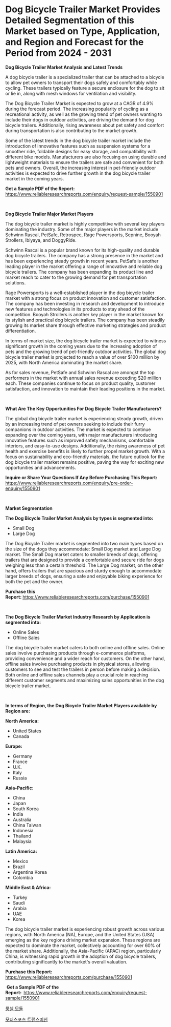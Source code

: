 <p><h1>Dog Bicycle Trailer Market Provides Detailed Segmentation of this Market based on Type, Application, and Region and Forecast for the Period from 2024 - 2031</h1></p><p><strong>Dog Bicycle Trailer Market Analysis and Latest Trends</strong></p>
<p><p>A dog bicycle trailer is a specialized trailer that can be attached to a bicycle to allow pet owners to transport their dogs safely and comfortably while cycling. These trailers typically feature a secure enclosure for the dog to sit or lie in, along with mesh windows for ventilation and visibility.</p><p>The Dog Bicycle Trailer Market is expected to grow at a CAGR of 4.9% during the forecast period. The increasing popularity of cycling as a recreational activity, as well as the growing trend of pet owners wanting to include their dogs in outdoor activities, are driving the demand for dog bicycle trailers. Additionally, rising awareness about pet safety and comfort during transportation is also contributing to the market growth.</p><p>Some of the latest trends in the dog bicycle trailer market include the introduction of innovative features such as suspension systems for a smoother ride, foldable designs for easy storage, and compatibility with different bike models. Manufacturers are also focusing on using durable and lightweight materials to ensure the trailers are safe and convenient for both pets and owners. Overall, the increasing interest in pet-friendly outdoor activities is expected to drive further growth in the dog bicycle trailer market in the coming years.</p></p>
<p><strong>Get a Sample PDF of the Report:&nbsp;</strong> <a href="https://www.reliableresearchreports.com/enquiry/request-sample/1550901">https://www.reliableresearchreports.com/enquiry/request-sample/1550901</a></p>
<p>&nbsp;</p>
<p><strong>Dog Bicycle Trailer Major Market Players</strong></p>
<p><p>The dog bicycle trailer market is highly competitive with several key players dominating the industry. Some of the major players in the market include Schwinn Rascal, PetSafe, Retrospec, Rage Powersports, Sepnine, Booyah Strollers, Ibiyaya, and DoggyRide.</p><p>Schwinn Rascal is a popular brand known for its high-quality and durable dog bicycle trailers. The company has a strong presence in the market and has been experiencing steady growth in recent years. PetSafe is another leading player in the market offering a range of innovative and reliable dog bicycle trailers. The company has been expanding its product line and market reach to cater to the growing demand for pet transportation solutions.</p><p>Rage Powersports is a well-established player in the dog bicycle trailer market with a strong focus on product innovation and customer satisfaction. The company has been investing in research and development to introduce new features and technologies in its products to stay ahead of the competition. Booyah Strollers is another key player in the market known for its stylish and practical dog bicycle trailers. The company has been steadily growing its market share through effective marketing strategies and product differentiation.</p><p>In terms of market size, the dog bicycle trailer market is expected to witness significant growth in the coming years due to the increasing adoption of pets and the growing trend of pet-friendly outdoor activities. The global dog bicycle trailer market is projected to reach a value of over $100 million by 2025, with North America dominating the market share.</p><p>As for sales revenue, PetSafe and Schwinn Rascal are amongst the top performers in the market with annual sales revenue exceeding $20 million each. These companies continue to focus on product quality, customer satisfaction, and innovation to maintain their leading positions in the market.</p></p>
<p>&nbsp;</p>
<p><strong>What Are The Key Opportunities For Dog Bicycle Trailer Manufacturers?</strong></p>
<p><p>The global dog bicycle trailer market is experiencing steady growth, driven by an increasing trend of pet owners seeking to include their furry companions in outdoor activities. The market is expected to continue expanding over the coming years, with major manufacturers introducing innovative features such as improved safety mechanisms, comfortable interiors, and easy-to-use designs. Additionally, the rising awareness of pet health and exercise benefits is likely to further propel market growth. With a focus on sustainability and eco-friendly materials, the future outlook for the dog bicycle trailer market remains positive, paving the way for exciting new opportunities and advancements.</p></p>
<p><strong>Inquire or Share Your Questions If Any Before Purchasing This Report:</strong> <a href="https://www.reliableresearchreports.com/enquiry/pre-order-enquiry/1550901">https://www.reliableresearchreports.com/enquiry/pre-order-enquiry/1550901</a></p>
<p>&nbsp;</p>
<p><strong>Market Segmentation</strong></p>
<p><strong>The Dog Bicycle Trailer Market Analysis by types is segmented into:</strong></p>
<p><ul><li>Small Dog</li><li>Large Dog</li></ul></p>
<p><p>The Dog Bicycle Trailer market is segmented into two main types based on the size of the dogs they accommodate: Small Dog market and Large Dog market. The Small Dog market caters to smaller breeds of dogs, offering trailers that are designed to provide a comfortable and secure ride for dogs weighing less than a certain threshold. The Large Dog market, on the other hand, offers trailers that are spacious and sturdy enough to accommodate larger breeds of dogs, ensuring a safe and enjoyable biking experience for both the pet and the owner.</p></p>
<p><strong>Purchase this Report:&nbsp;</strong><a href="https://www.reliableresearchreports.com/purchase/1550901">https://www.reliableresearchreports.com/purchase/1550901</a></p>
<p>&nbsp;</p>
<p><strong>The Dog Bicycle Trailer Market Industry Research by Application is segmented into:</strong></p>
<p><ul><li>Online Sales</li><li>Offline Sales</li></ul></p>
<p><p>The dog bicycle trailer market caters to both online and offline sales. Online sales involve purchasing products through e-commerce platforms, providing convenience and a wider reach for customers. On the other hand, offline sales involve purchasing products in physical stores, allowing customers to see and test the trailers in person before making a decision. Both online and offline sales channels play a crucial role in reaching different customer segments and maximizing sales opportunities in the dog bicycle trailer market.</p></p>
<p>&nbsp;</p>
<p><strong>In terms of Region, the Dog Bicycle Trailer Market Players available by Region are:</strong></p>
<p>
    <p> <strong> North America: </strong>
        <ul>
            <li>United States</li>
            <li>Canada</li>
        </ul>
        </p> 
    <p> <strong> Europe: </strong>
        <ul>
            <li>Germany</li>
            <li>France</li>
            <li>U.K.</li>
            <li>Italy</li>
            <li>Russia</li>
        </ul>
        </p> 
    <p> <strong> Asia-Pacific: </strong>
        <ul>
            <li>China</li>
            <li>Japan</li>
            <li>South Korea</li>
            <li>India</li>
            <li>Australia</li>
            <li>China Taiwan</li>
            <li>Indonesia</li>
            <li>Thailand</li>
            <li>Malaysia</li>
        </ul>
        </p> 
    <p> <strong> Latin America: </strong>
        <ul>
            <li>Mexico</li>
            <li>Brazil</li>
            <li>Argentina Korea</li>
            <li>Colombia</li>
        </ul>
        </p> 
    <p> <strong> Middle East & Africa: </strong>
        <ul>
            <li>Turkey</li>
            <li>Saudi</li>
            <li>Arabia</li>
            <li>UAE</li>
            <li>Korea</li>
        </ul>
    </p>
    </p>
<p><p>The dog bicycle trailer market is experiencing robust growth across various regions, with North America (NA), Europe, and the United States (USA) emerging as the key regions driving market expansion. These regions are expected to dominate the market, collectively accounting for over 60% of the market share. Additionally, the Asia-Pacific (APAC) region, particularly China, is witnessing rapid growth in the adoption of dog bicycle trailers, contributing significantly to the market's overall valuation.</p></p>
<p><strong>Purchase this Report: </strong><a href="https://www.reliableresearchreports.com/purchase/1550901">https://www.reliableresearchreports.com/purchase/1550901</a></p>
<p>&nbsp;<strong>Get a Sample PDF of the Report:&nbsp;&nbsp;</strong><a href="https://www.reliableresearchreports.com/enquiry/request-sample/1550901">https://www.reliableresearchreports.com/enquiry/request-sample/1550901</a></p>
<p><strong></strong></p>
<p><p><a href="https://medium.com/@ukaszduda1/quot-%EB%A3%B8-%EC%85%80-%EB%AA%A8%EB%93%88-%EC%8B%9C%EC%9E%A5-%EB%B6%84%EC%84%9D-%EC%84%B8%EA%B3%84-%EC%82%B0%EC%97%85-%EC%A0%84%EB%A7%9D-%EB%B0%8F-%EC%98%88%EC%B8%A1-2024%EB%85%84%EB%B6%80%ED%84%B0-2031%EB%85%84-quot-cd06a06a379f">룸셀 모듈</a></p><p><a href="https://medium.com/@bubblebutt879567/%EB%AA%A8%ED%84%B0%EC%8A%A4%ED%8F%AC%EC%B8%A0-%EC%A0%84%EC%86%A1-%EC%8B%9C%EC%9E%A5-%EA%B7%9C%EB%AA%A8-%EB%B0%8F-%EC%8B%9C%EC%9E%A5-%ED%8A%B8%EB%A0%8C%EB%93%9C-%EC%99%84%EC%A0%84%ED%95%9C-%EC%82%B0%EC%97%85-%EC%A0%84%EB%A7%9D-2024%EB%85%84%EB%B6%80%ED%84%B0-2031%EB%85%84%EA%B9%8C%EC%A7%80-0bd1816d821e">모터스포츠 트랜스미션</a></p></p>